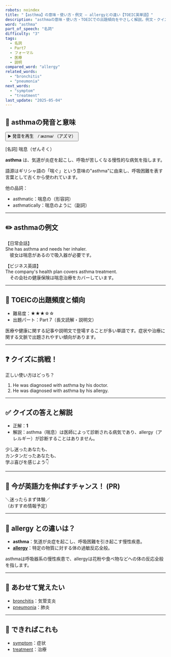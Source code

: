 ```yaml
---
robots: noindex
title: "【asthma】の意味・使い方・例文 ― allergyとの違い【TOEIC英単語】"
description: "asthmaの意味・使い方・TOEICでの出題傾向をやさしく解説。例文・クイズ付きでallergyとの違いもわかりやすく学べます。"
word: "asthma"
part_of_speech: "名詞"
difficulty: "3"
tags:
  - 名詞
  - Part7
  - フォーマル
  - 医療
  - 説明
compared_word: "allergy"
related_words:
  - "bronchitis"
  - "pneumonia"
next_words:
  - "symptom"
  - "treatment"
last_update: "2025-05-04"
---
```


## 🔰 asthmaの発音と意味

<button class="play-audio" onclick="playTTS('asthma')">
  <span class="play-audio-main">
    ▶️ 発音を再生　/ˈæzmə/
  </span>
  <span class="play-audio-sub">
    （アズマ）
  </span>
</button>

[名詞] 喘息（ぜんそく）

**asthma** は、気道が炎症を起こし、呼吸が苦しくなる慢性的な病気を指します。

語源はギリシャ語の「喘ぐ」という意味の"asthma"に由来し、呼吸困難を表す言葉として古くから使われています。

他の品詞：  
- asthmatic：喘息の（形容詞）
- asthmatically：喘息のように（副詞）

---

## ✏️ asthmaの例文

【日常会話】  
She has asthma and needs her inhaler.  
　彼女は喘息があるので吸入器が必要です。

【ビジネス英語】  
The company's health plan covers asthma treatment.  
　その会社の健康保険は喘息治療をカバーしています。

---

## 🎯 TOEICの出題頻度と傾向

- 難易度：★★★☆☆
- 出題パート：Part 7（長文読解・説明文）

医療や健康に関する記事や説明文で登場することが多い単語です。症状や治療に関する文脈で出題されやすい傾向があります。

---

## ❓ クイズに挑戦！

正しい使い方はどっち？

1. He was diagnosed with asthma by his doctor.  
2. He was diagnosed with asthma by his allergy.

---

## ✅ クイズの答えと解説

- 正解：**1**
- 解説：asthma（喘息）は医師によって診断される病気であり、allergy（アレルギー）が診断することはありません。

少し迷ったあなたも、  
カンタンだったあなたも、  
学ぶ喜びを感じよう👇️

---

## 🚀 今が英語力を伸ばすチャンス！ (PR)

<div class="info-center">
＼迷ったらまず体験／<br>  
（おすすめ情報予定）
</div>

---

## 🤔  allergy との違いは？

- **asthma**：気道が炎症を起こし、呼吸困難を引き起こす慢性疾患。
- **[allergy](/word/allergy)**：特定の物質に対する体の過敏反応全般。

asthmaは呼吸器系の慢性疾患で、allergyは花粉や食べ物などへの体の反応全般を指します。

---

## 🧩 あわせて覚えたい

- [bronchitis](/word/bronchitis)：気管支炎
- [pneumonia](/word/pneumonia)：肺炎

---

## 📖 できればこれも

- [symptom](/word/symptom)：症状
- [treatment](/word/treatment)：治療

<!-- cvid: aid32_bid39 -->
